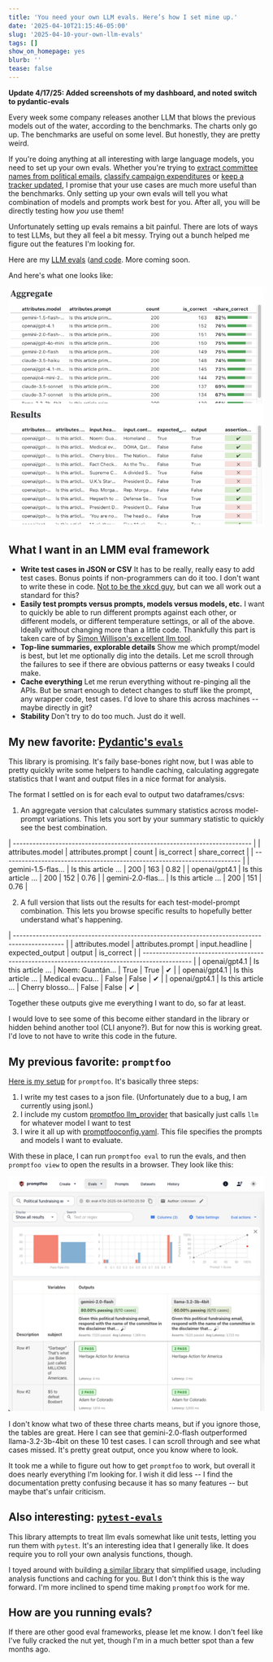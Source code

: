 ```yaml
---
title: 'You need your own LLM evals. Here’s how I set mine up.'
date: '2025-04-10T21:15:46-05:00'
slug: '2025-04-10-your-own-llm-evals'
tags: []
show_on_homepage: yes
blurb: ''
tease: false
---
```


**Update 4/17/25: Added screenshots of my dashboard, and noted switch to pydantic-evals**

Every week some company releases another LLM that blows the previous models out of the water, according to the benchmarks. The charts only go up. The benchmarks are useful on some level. But honestly, they are pretty weird.

If you're doing anything at all interesting with large language models, you need to set up your own evals. Whether you're trying to [extract committee names from political emails](https://thescoop.org/archives/2025/01/27/llm-extraction-challenge-fundraising-emails/index.html), [classify campaign expenditures](https://palewi.re/docs/first-llm-classifier/) or [keep a tracker updated](https://kschaul.com/post/2025/03/05/2025-03-05-use-llm-to-keep-trackers-updated/), I promise that your use cases are much more useful than the benchmarks. Only setting up your own evals will tell you what combination of models and prompts work best for you. After all, you will be directly testing how *you* use them!

Unfortunately setting up evals remains a bit painful. There are lots of ways to test LLMs, but they all feel a bit messy. Trying out a bunch helped me figure out the features I'm looking for.

Here are my [LLM evals](https://kschaul.com/llm-evals/evals/) ([and code](https://github.com/kevinschaul/llm-evals). More coming soon.

And here's what one looks like:

![Screenshot of a website showing how well different LLM models performed on a task about whether an article is describing a new action/policy by the Trump administration. gemini-1.5-flash-latest leads](dashboard-article-tracking-trump.png)

## What I want in an LMM eval framework

- **Write test cases in JSON or CSV** It has to be really, really easy to add test cases. Bonus points if non-programmers can do it too. I don't want to write these in code. [Not to be the xkcd guy](https://xkcd.com/927/), but can we all work out a standard for this?
- **Easily test prompts versus prompts, models versus models, etc.** I want to quickly be able to run different prompts against each other, or different models, or different temperature settings, or all of the above. Ideally without changing more than a little code. Thankfully this part is taken care of by [Simon Willison's excellent llm tool](https://llm.datasette.io/en/stable/).
- **Top-line summaries, explorable details** Show me which prompt/model is best, but let me optionally dig into the details. Let me scroll through the failures to see if there are obvious patterns or easy tweaks I could make.
- **Cache everything** Let me rerun everything without re-pinging all the APIs. But be smart enough to detect changes to stuff like the prompt, any wrapper code, test cases. I'd love to share this across machines -- maybe directly in git?
- **Stability** Don't try to do too much. Just do it well.

## My new favorite: [Pydantic's `evals`](https://ai.pydantic.dev/evals/)

This library is promising. It's faily base-bones right now, but I was able to pretty quickly write some helpers to handle caching, calculating aggregate statistics that I want and output files in a nice format for analysis.

The format I settled on is for each eval to output two dataframes/csvs:

1. An aggregate version that calculates summary statistics across model-prompt variations. This lets you sort by your summary statistic to quickly see the best combination.

| ------------------------------------------------------------------------- |
| attributes.model | attributes.prompt | count | is_correct | share_correct |
| ------------------------------------------------------------------------- |
| gemini-1.5-flas… | Is this article … |   200 |        163 |          0.82 |
| openai/gpt4.1    | Is this article … |   200 |        152 |          0.76 |
| gemini-2.0-flas… | Is this article … |   200 |        151 |          0.76 |

2. A full version that lists out the results for each test-model-prompt combination. This lets you browse specific results to hopefully better understand what's happening.

| --------------------------------------------------------------------------------------------- |
| attributes.model | attributes.prompt | input.headline | expected_output | output | is_correct |
| --------------------------------------------------------------------------------------------- |
| openai/gpt4.1    | Is this article … | Noem: Guantán… | True            | True   | ✔          |
| openai/gpt4.1    | Is this article … | Medical evacu… | False           | False  | ✔          |
| openai/gpt4.1    | Is this article … | Cherry blosso… | False           | False  | ✔          |

Together these outputs give me everything I want to do, so far at least.

I would love to see some of this become either standard in the library or hidden behind another tool (CLI anyone?). But for now this is working great. I'd love to not have to write this code in the future.


## My previous favorite: `promptfoo`

[Here is my setup](https://github.com/kevinschaul/llm-evals/tree/main/political-fundraising-emails) for `promptfoo`. It's basically three steps:

1. I write my test cases to a json file. (Unfortunately due to a bug, I am currently using jsonl.)
2. I include my custom [promptfoo llm_provider](https://github.com/kevinschaul/llm-evals/blob/main/political-fundraising-emails/llm_provider.py) that basically just calls `llm` for whatever model I want to test
3. I wire it all up with [promptfooconfig.yaml](https://github.com/kevinschaul/llm-evals/blob/f4e9169ee8c9f3bd6be2174e56e78c309cd65e1f/political-fundraising-emails/promptfooconfig.yaml#L1). This file specifies the prompts and models I want to evaluate.

With these in place, I can run `promptfoo eval` to run the evals, and then `promptfoo view` to open the results in a browser. They look like this:

![Screenshot of promptfoo output, showing gemini-2.0-flash versus llama-3.2-3b-4bit](promptfoo-output.png)

I don't know what two of these three charts means, but if you ignore those, the tables are great. Here I can see that gemini-2.0-flash outperformed llama-3.2-3b-4bit on these 10 test cases. I can scroll through and see what cases missed. It's pretty great output, once you know where to look.

It took me a while to figure out how to get `promptfoo` to work, but overall it does nearly everything I'm looking for. I wish it did less -- I find the documentation pretty confusing because it has so many features -- but maybe that's unfair criticism.

## Also interesting: [`pytest-evals`](https://github.com/AlmogBaku/pytest-evals)

This library attempts to treat llm evals somewhat like unit tests, letting you run them with `pytest`. It's an interesting idea that I generally like. It does require you to roll your own analysis functions, though.

I toyed around with building [a similar library](https://github.com/kevinschaul/pytest-llmeval) that simplified usage, including analysis functions and caching for you. But I don't think this is the way forward. I'm more inclined to spend time making `promptfoo` work for me.

## How are you running evals?

If there are other good eval frameworks, please let me know. I don't feel like I've fully cracked the nut yet, though I'm in a much better spot than a few months ago.

